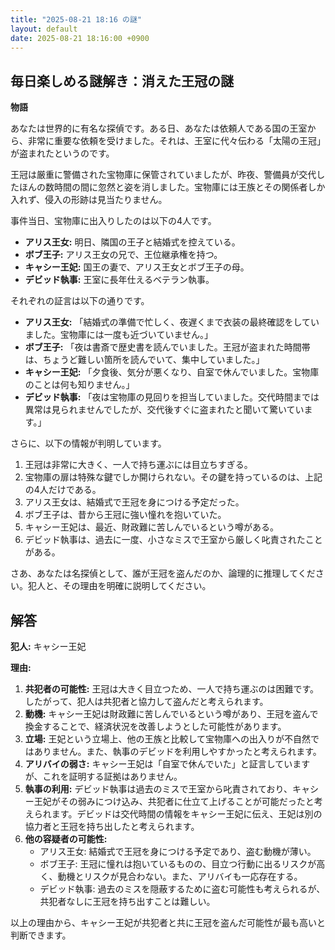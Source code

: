 ```yaml
---
title: "2025-08-21 18:16 の謎"
layout: default
date: 2025-08-21 18:16:00 +0900
---
```

## 毎日楽しめる謎解き：消えた王冠の謎

**物語**

あなたは世界的に有名な探偵です。ある日、あなたは依頼人である国の王室から、非常に重要な依頼を受けました。それは、王室に代々伝わる「太陽の王冠」が盗まれたというのです。

王冠は厳重に警備された宝物庫に保管されていましたが、昨夜、警備員が交代したほんの数時間の間に忽然と姿を消しました。宝物庫には王族とその関係者しか入れず、侵入の形跡は見当たりません。

事件当日、宝物庫に出入りしたのは以下の4人です。

*   **アリス王女:** 明日、隣国の王子と結婚式を控えている。
*   **ボブ王子:** アリス王女の兄で、王位継承権を持つ。
*   **キャシー王妃:** 国王の妻で、アリス王女とボブ王子の母。
*   **デビッド執事:** 王室に長年仕えるベテラン執事。

それぞれの証言は以下の通りです。

*   **アリス王女:** 「結婚式の準備で忙しく、夜遅くまで衣装の最終確認をしていました。宝物庫には一度も近づいていません。」
*   **ボブ王子:** 「夜は書斎で歴史書を読んでいました。王冠が盗まれた時間帯は、ちょうど難しい箇所を読んでいて、集中していました。」
*   **キャシー王妃:** 「夕食後、気分が悪くなり、自室で休んでいました。宝物庫のことは何も知りません。」
*   **デビッド執事:** 「夜は宝物庫の見回りを担当していました。交代時間までは異常は見られませんでしたが、交代後すぐに盗まれたと聞いて驚いています。」

さらに、以下の情報が判明しています。

1.  王冠は非常に大きく、一人で持ち運ぶには目立ちすぎる。
2.  宝物庫の扉は特殊な鍵でしか開けられない。その鍵を持っているのは、上記の4人だけである。
3.  アリス王女は、結婚式で王冠を身につける予定だった。
4.  ボブ王子は、昔から王冠に強い憧れを抱いていた。
5.  キャシー王妃は、最近、財政難に苦しんでいるという噂がある。
6.  デビッド執事は、過去に一度、小さなミスで王室から厳しく叱責されたことがある。

さあ、あなたは名探偵として、誰が王冠を盗んだのか、論理的に推理してください。犯人と、その理由を明確に説明してください。

## 解答

**犯人:** キャシー王妃

**理由:**

1.  **共犯者の可能性:** 王冠は大きく目立つため、一人で持ち運ぶのは困難です。したがって、犯人は共犯者と協力して盗んだと考えられます。
2.  **動機:** キャシー王妃は財政難に苦しんでいるという噂があり、王冠を盗んで換金することで、経済状況を改善しようとした可能性があります。
3.  **立場:** 王妃という立場上、他の王族と比較して宝物庫への出入りが不自然ではありません。また、執事のデビッドを利用しやすかったと考えられます。
4.  **アリバイの弱さ:** キャシー王妃は「自室で休んでいた」と証言していますが、これを証明する証拠はありません。
5.  **執事の利用:** デビッド執事は過去のミスで王室から叱責されており、キャシー王妃がその弱みにつけ込み、共犯者に仕立て上げることが可能だったと考えられます。デビッドは交代時間の情報をキャシー王妃に伝え、王妃は別の協力者と王冠を持ち出したと考えられます。
6.  **他の容疑者の可能性:**
    *   アリス王女: 結婚式で王冠を身につける予定であり、盗む動機が薄い。
    *   ボブ王子: 王冠に憧れは抱いているものの、目立つ行動に出るリスクが高く、動機とリスクが見合わない。また、アリバイも一応存在する。
    *   デビッド執事: 過去のミスを隠蔽するために盗む可能性も考えられるが、共犯者なしに王冠を持ち出すことは難しい。

以上の理由から、キャシー王妃が共犯者と共に王冠を盗んだ可能性が最も高いと判断できます。
